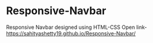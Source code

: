# Responsive-Navbar
Responsive Navbar designed using HTML-CSS
Open link- https://sahityashetty19.github.io/Responsive-Navbar/
